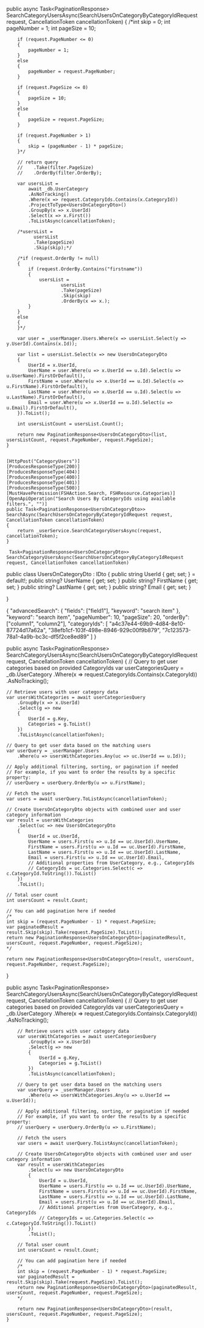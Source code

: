 public async Task<PaginationResponse<UsersOnCategoryDto>> SearchCategoryUsersAsync(SearchUsersOnCategoryByCategoryIdRequest request, CancellationToken cancellationToken)
    {
        /*int skip = 0;
        int pageNumber = 1;
        int pageSize = 10;

        if (request.PageNumber <= 0)
        {
            pageNumber = 1;
        }
        else
        {
            pageNumber = request.PageNumber;
        }

        if (request.PageSize <= 0)
        {
            pageSize = 10;
        }
        else
        {
            pageSize = request.PageSize;
        }

        if (request.PageNumber > 1)
        {
            skip = (pageNumber - 1) * pageSize;
        }*/

        // return query
        //    .Take(filter.PageSize)
        //    .OrderBy(filter.OrderBy);

        var usersList =
            await _db.UserCategory
            .AsNoTracking()
            .Where(x => request.CategoryIds.Contains(x.CategoryId))
            .ProjectToType<UsersOnCategoryDto>()
            .GroupBy(x => x.UserId)
            .Select(x => x.First())
            .ToListAsync(cancellationToken);

        /*usersList =
              usersList
              .Take(pageSize)
              .Skip(skip);*/

        /*if (request.OrderBy != null)
        {
            if (request.OrderBy.Contains("firstname"))
            {
                usersList =
                        usersList
                        .Take(pageSize)
                        .Skip(skip)
                        .OrderBy(x => x.);
            }
        }
        else
        {
        }*/

        var user = _userManager.Users.Where(x => usersList.Select(y => y.UserId).Contains(x.Id));

        var list = usersList.Select(x => new UsersOnCategoryDto
        {
            UserId = x.UserId,
            UserName = user.Where(u => x.UserId == u.Id).Select(u => u.UserName).FirstOrDefault(),
            FirstName = user.Where(u => x.UserId == u.Id).Select(u => u.FirstName).FirstOrDefault(),
            LastName = user.Where(u => x.UserId == u.Id).Select(u => u.LastName).FirstOrDefault(),
            Email = user.Where(u => x.UserId == u.Id).Select(u => u.Email).FirstOrDefault(),
        }).ToList();

        int usersListCount = usersList.Count();

        return new PaginationResponse<UsersOnCategoryDto>(list, usersListCount, request.PageNumber, request.PageSize);
    }
	
	
	[HttpPost("CategoryUsers")]
    [ProducesResponseType(200)]
    [ProducesResponseType(404)]
    [ProducesResponseType(400)]
    [ProducesResponseType(401)]
    [ProducesResponseType(500)]
    [MustHavePermission(FSHAction.Search, FSHResource.Categories)]
    [OpenApiOperation("Search Users By CategoryIds using available filters.", "")]
    public Task<PaginationResponse<UsersOnCategoryDto>> SearchAsync(SearchUsersOnCategoryByCategoryIdRequest request, CancellationToken cancellationToken)
    {
        return _userService.SearchCategoryUsersAsync(request, cancellationToken);
    }
	
	 Task<PaginationResponse<UsersOnCategoryDto>> SearchCategoryUsersAsync(SearchUsersOnCategoryByCategoryIdRequest request, CancellationToken cancellationToken)

public class UsersOnCategoryDto : IDto
{
    public string UserId { get; set; } = default!;
    public string? UserName { get; set; }
    public string? FirstName { get; set; }
    public string? LastName { get; set; }
    public string? Email { get; set; }

}




{
  "advancedSearch": {
    "fields": ["field1"],
    "keyword": "search item"
  },
  "keyword": "search item",
  "pageNumber": 10,
  "pageSize": 20,
  "orderBy": ["column1", "column2"],
  "categoryIds": [
    "a4c37e44-69b9-4d84-8e10-87724d17a62a",
    "38efb1cf-103f-498e-8946-929c00f9b879",
    "7c123573-78a1-4a9b-bc3c-df5f2ce8ed89"
  ]
}



public async Task<PaginationResponse<UsersOnCategoryDto>> SearchCategoryUsersAsync(SearchUsersOnCategoryByCategoryIdRequest request, CancellationToken cancellationToken)
{
    // Query to get user categories based on provided CategoryIds
    var userCategoriesQuery = _db.UserCategory
        .Where(x => request.CategoryIds.Contains(x.CategoryId))
        .AsNoTracking();

    // Retrieve users with user category data
    var usersWithCategories = await userCategoriesQuery
        .GroupBy(x => x.UserId)
        .Select(g => new
        {
            UserId = g.Key,
            Categories = g.ToList()
        })
        .ToListAsync(cancellationToken);

    // Query to get user data based on the matching users
    var userQuery = _userManager.Users
        .Where(u => usersWithCategories.Any(uc => uc.UserId == u.Id));

    // Apply additional filtering, sorting, or pagination if needed
    // For example, if you want to order the results by a specific property:
    // userQuery = userQuery.OrderBy(u => u.FirstName);

    // Fetch the users
    var users = await userQuery.ToListAsync(cancellationToken);

    // Create UsersOnCategoryDto objects with combined user and user category information
    var result = usersWithCategories
        .Select(uc => new UsersOnCategoryDto
        {
            UserId = uc.UserId,
            UserName = users.First(u => u.Id == uc.UserId).UserName,
            FirstName = users.First(u => u.Id == uc.UserId).FirstName,
            LastName = users.First(u => u.Id == uc.UserId).LastName,
            Email = users.First(u => u.Id == uc.UserId).Email,
            // Additional properties from UserCategory, e.g., CategoryIds
            // CategoryIds = uc.Categories.Select(c => c.CategoryId.ToString()).ToList()
        })
        .ToList();

    // Total user count
    int usersCount = result.Count;

    // You can add pagination here if needed
    /*
    int skip = (request.PageNumber - 1) * request.PageSize;
    var paginatedResult = result.Skip(skip).Take(request.PageSize).ToList();
    return new PaginationResponse<UsersOnCategoryDto>(paginatedResult, usersCount, request.PageNumber, request.PageSize);
    */

    return new PaginationResponse<UsersOnCategoryDto>(result, usersCount, request.PageNumber, request.PageSize);
}








  public async Task<PaginationResponse<UsersOnCategoryDto>> SearchCategoryUsersAsync(SearchUsersOnCategoryByCategoryIdRequest request, CancellationToken cancellationToken)
    {
        // Query to get user categories based on provided CategoryIds
        var userCategoriesQuery = _db.UserCategory
            .Where(x => request.CategoryIds.Contains(x.CategoryId))
            .AsNoTracking();

        // Retrieve users with user category data
        var usersWithCategories = await userCategoriesQuery
            .GroupBy(x => x.UserId)
            .Select(g => new
            {
                UserId = g.Key,
                Categories = g.ToList()
            })
            .ToListAsync(cancellationToken);

        // Query to get user data based on the matching users
        var userQuery = _userManager.Users
            .Where(u => usersWithCategories.Any(u => u.UserId == u.UserId));

        // Apply additional filtering, sorting, or pagination if needed
        // For example, if you want to order the results by a specific property:
        // userQuery = userQuery.OrderBy(u => u.FirstName);

        // Fetch the users
        var users = await userQuery.ToListAsync(cancellationToken);

        // Create UsersOnCategoryDto objects with combined user and user category information
        var result = usersWithCategories
            .Select(u => new UsersOnCategoryDto
            {
                UserId = u.UserId,
                UserName = users.First(u => u.Id == uc.UserId).UserName,
                FirstName = users.First(u => u.Id == uc.UserId).FirstName,
                LastName = users.First(u => u.Id == uc.UserId).LastName,
                Email = users.First(u => u.Id == uc.UserId).Email,
                // Additional properties from UserCategory, e.g., CategoryIds
                // CategoryIds = uc.Categories.Select(c => c.CategoryId.ToString()).ToList()
            })
            .ToList();

        // Total user count
        int usersCount = result.Count;

        // You can add pagination here if needed
        /*
        int skip = (request.PageNumber - 1) * request.PageSize;
        var paginatedResult = result.Skip(skip).Take(request.PageSize).ToList();
        return new PaginationResponse<UsersOnCategoryDto>(paginatedResult, usersCount, request.PageNumber, request.PageSize);
        */

        return new PaginationResponse<UsersOnCategoryDto>(result, usersCount, request.PageNumber, request.PageSize);
    }


